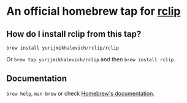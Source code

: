 # An official homebrew tap for [rclip](https://github.com/yurijmikhalevich/rclip)

## How do I install rclip from this tap?

`brew install yurijmikhalevich/rclip/rclip`

Or `brew tap yurijmikhalevich/rclip` and then `brew install rclip`.

## Documentation

`brew help`, `man brew` or check [Homebrew's documentation](https://docs.brew.sh).
